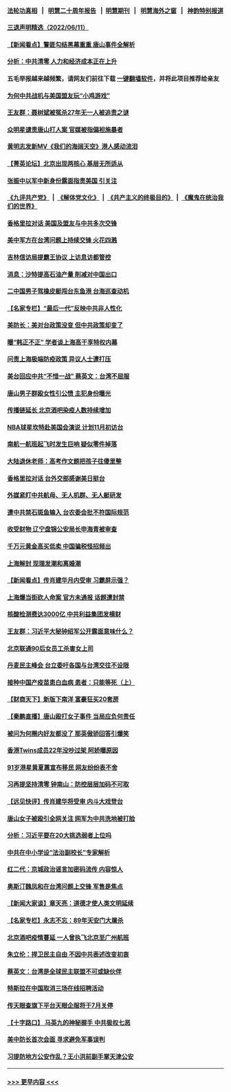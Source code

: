 #### [法轮功真相](https://github.com/gfw-breaker/truth/blob/master/README.md?t=0) &nbsp;&nbsp;|&nbsp;&nbsp; [明慧二十周年报告](https://github.com/gfw-breaker/mh-reports/blob/master/README.md?t=0) &nbsp;&nbsp;|&nbsp;&nbsp;[明慧期刊](https://github.com/gfw-breaker/mh-qikan) &nbsp;&nbsp;|&nbsp;&nbsp; [明慧海外之窗](https://github.com/gfw-breaker/mh-news/blob/master/README.md?t=0) &nbsp;&nbsp;|&nbsp;&nbsp; [神韵特别报道](https://github.com/gfw-breaker/mh-news/blob/master/shenyun.md?t=0)
#### [三退声明精选（2022/06/11）](../pages/nsc413/n13757523.md?t=06121301) 
#### [【新闻看点】警匪勾结黑幕重重 唐山事件全解析](../pages/nsc413/n13757354.md?t=06121301) 
#### [分析：中共清零 人力和经济成本正在上升](../pages/nsc413/n13757351.md?t=06121301) 
#### 五毛举报越来越频繁，请网友们前往下载 [一键翻墙软件](https://github.com/gfw-breaker/ssr-accounts)，并将此项目推荐给亲友
#### [为何中共战机与美国盟友玩“小鸡游戏”](../pages/nsc413/n13757366.md?t=06121301) 
#### [王友群：聂树斌被冤杀27年无一人被追责之谜](../pages/nsc413/n13757410.md?t=06121301) 
#### [众明星谴责唐山打人案 官媒被指偏袒施暴者](../pages/nsc413/n13757367.md?t=06121301) 
#### [黄明志发新MV《我们的海阔天空》港人感动流泪](../pages/nsc413/n13757350.md?t=06121301) 
#### [【菁英论坛】北京出现两核心 基层无所适从](../pages/nsc413/n13757348.md?t=06121301) 
#### [张振中以军中新身份露面指责美国 引关注](../pages/nsc413/n13757337.md?t=06121301) 
#### [《九评共产党》](https://github.com/begood0513/9ping.md/blob/master/README.md) &nbsp;|&nbsp; [《解体党文化》](../../../../jtdwh.md/blob/master/README.md)  &nbsp;|&nbsp; [《共产主义的终极目的》](../../../../gczydzjmd.md/blob/master/README.md) &nbsp;|&nbsp; [《魔鬼在统治我们的世界》](../../../../mgztzwmdsj.md/blob/master/README.md) 
#### [香格里拉对话 美国及盟友与中共多次交锋](../pages/nsc413/n13757263.md?t=06121301) 
#### [美中军方在台湾问题上持续交锋 火花四溅](../pages/nsc413/n13757334.md?t=06121301) 
#### [吉林信访局提霸王协议 上访息访都管控](../pages/nsc413/n13757307.md?t=06121301) 
#### [消息：沙特提高石油产量 削减对中国出口](../pages/nsc413/n13757295.md?t=06121301) 
#### [二中国男子驾橡皮艇闯台东鱼港 台海巡查动机](../pages/nsc413/n13757297.md?t=06121301) 
#### [【名家专栏】“最后一代”反映中共非人性化](../pages/nsc413/n13756676.md?t=06121301) 
#### [美防长：美对台政策没变 但中共政策却变了](../pages/nsc413/n13757281.md?t=06121301) 
#### [曝“韩正不正” 学者谈上海高干享特权内幕](../pages/nsc413/n13757212.md?t=06121301) 
#### [问责上海极端防疫政策 异议人士遭打压](../pages/nsc413/n13757256.md?t=06121301) 
#### [美台回应中共“不惜一战” 蔡英文：台湾不屈服](../pages/nsc413/n13757118.md?t=06121301) 
#### [唐山男子群殴女性引公愤 主犯身份曝光](../pages/nsc413/n13757180.md?t=06121301) 
#### [传播链延长 北京酒吧染疫人数持续增加](../pages/nsc413/n13757164.md?t=06121301) 
#### [NBA球星坎特赴美国会演说 计划11月初访台](../pages/nsc413/n13757144.md?t=06121301) 
#### [南航一航班起飞时发生巨响 疑似零件掉落](../pages/nsc413/n13757109.md?t=06121301) 
#### [大陆退休老师：高考作文题把孩子往傻里整](../pages/nsc413/n13757103.md?t=06121301) 
#### [香格里拉对话 台外交部感谢美日挺台](../pages/nsc413/n13757094.md?t=06121301) 
#### [外媒紧盯中共航母、无人机群、无人艇研发](../pages/nsc413/n13757054.md?t=06121301) 
#### [遭中共禁石斑鱼输入 台农委会批不符国际规范](../pages/nsc413/n13757003.md?t=06121301) 
#### [收受财物 辽宁盘锦公安局长申海青被审查](../pages/nsc413/n13757068.md?t=06121301) 
#### [千万元黄金高买低卖 中国骗税怪招频出](../pages/nsc413/n13757073.md?t=06121301) 
#### [上海解封 现理发潮和离婚潮](../pages/nsc413/n13757062.md?t=06121301) 
#### [【新闻看点】传肖建华月内受审 习霸屏示强？](../pages/nsc413/n13756863.md?t=06121301) 
#### [上海爆当街砍人命案 官方未通报 话题遭封禁](../pages/nsc413/n13756964.md?t=06121301) 
#### [核酸检测费达3000亿 中共利益集团发横财](../pages/nsc413/n13757046.md?t=06121301) 
#### [王友群：习近平大秘钟绍军公开露面意味什么？](../pages/nsc413/n13756934.md?t=06121301) 
#### [北京联通90后女员工杀害女上司](../pages/nsc413/n13756962.md?t=06121301) 
#### [丹麦民主峰会 台立委吁各国与台湾交往不设限](../pages/nsc413/n13756929.md?t=06121301) 
#### [接种中国产疫苗患白血病 患者：只能等死（上）](../pages/nsc413/n13756744.md?t=06121301) 
#### [【财商天下】新版下南洋 富豪狂买20套房](../pages/nsc413/n13756795.md?t=06121301) 
#### [【秦鹏直播】唐山殴打女子事件 当局应负何责任](../pages/nsc413/n13756831.md?t=06121301) 
#### [被问为何圈内好友都没了 那英傲骄回答引爆笑](../pages/nsc413/n13756813.md?t=06121301) 
#### [香港Twins成员22年没吵过架 阿娇曝原因](../pages/nsc413/n13756846.md?t=06121301) 
#### [91岁港星黄夏蕙宣布移民 网友纷纷表不舍](../pages/nsc413/n13756794.md?t=06121301) 
#### [习再提坚持清零 钟南山：防控层层加码不可取](../pages/nsc413/n13756635.md?t=06121301) 
#### [【远见快评】传肖建华将受审 内斗大戏登台](../pages/nsc413/n13756829.md?t=06121301) 
#### [唐山女子被殴引全网关注 网军为中共洗地被打脸](../pages/nsc413/n13756814.md?t=06121301) 
#### [分析：习近平要在20大挑选弱者上位吗](../pages/nsc413/n13756800.md?t=06121301) 
#### [中共在中小学设“法治副校长”专家解析](../pages/nsc413/n13756546.md?t=06121301) 
#### [红二代：京城政治谣言加密码流传 内容惊人](../pages/nsc413/n13756750.md?t=06121301) 
#### [奥斯汀魏凤和在台湾问题上交锋 军售是焦点](../pages/nsc413/n13756729.md?t=06121301) 
#### [【新闻大家谈】章天亮：道德才使人类文明延续](../pages/nsc413/n13756684.md?t=06121301) 
#### [【名家专栏】永志不忘：89年天安门大屠杀](../pages/nsc413/n13756657.md?t=06121301) 
#### [北京酒吧疫情蔓延 一人曾执飞北京至广州航班](../pages/nsc413/n13755741.md?t=06121301) 
#### [朱立伦：捍卫民主自由 不因中共表述改变初衷](../pages/nsc413/n13756564.md?t=06121301) 
#### [蔡英文：台湾是全球民主联盟不可或缺伙伴](../pages/nsc413/n13756712.md?t=06121301) 
#### [特斯拉在中国取消三场在线招聘活动](../pages/nsc413/n13756628.md?t=06121301) 
#### [传天眼查旗下平台天眼企服将于7月关停](../pages/nsc413/n13756707.md?t=06121301) 
#### [【十字路口】 马英九的神秘握手 中共极权七恶](../pages/nsc413/n13756688.md?t=06121301) 
#### [美中防长首次会面 寻求避免军事误判](../pages/nsc413/n13756558.md?t=06121301) 
#### [习提防地方公安作乱？王小洪前副手掌天津公安](../pages/nsc413/n13756607.md?t=06121301) 

----
#### [ >>> 更早内容 <<< ](../indexes/nsc413-earlier.md)
